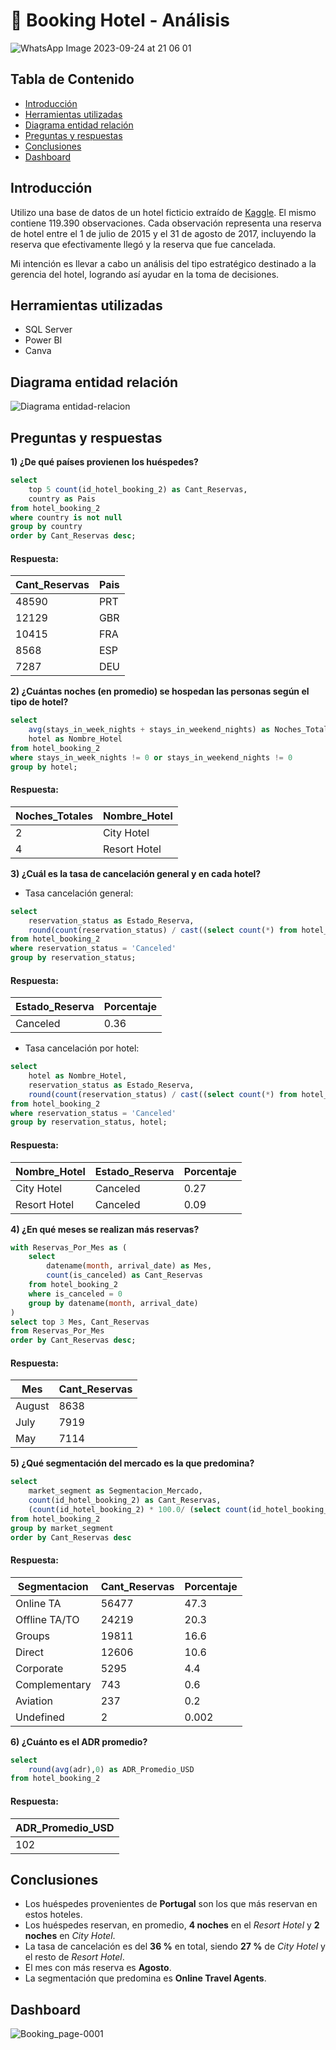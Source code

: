 # 🏨 Booking Hotel - Análisis
![WhatsApp Image 2023-09-24 at 21 06 01](https://github.com/marina-95/Booking-Hotel-Analysis/assets/144913530/9fb57506-3291-4a88-8a8c-dcb1336d4d7a)

## Tabla de Contenido
- [Introducción](#introducción)
- [Herramientas utilizadas](#herramientas-utilizadas)
- [Diagrama entidad relación](#diagrama-entidad-relación)
- [Preguntas y respuestas](#preguntas-y-respuestas)
- [Conclusiones](#conclusiones)
- [Dashboard](#dashboard)

## Introducción
Utilizo una base de datos de un hotel ficticio extraído de [Kaggle](https://www.kaggle.com/datasets/mojtaba142/hotel-booking). 
El mismo contiene 119.390 observaciones. Cada observación representa una reserva de hotel entre el 1 de julio de 2015 y el 31 de agosto de 2017, incluyendo la reserva que efectivamente llegó y la reserva que fue cancelada.

Mi intención es llevar a cabo un análisis del tipo estratégico destinado a la gerencia del hotel, logrando así ayudar en la toma de decisiones. 

## Herramientas utilizadas
- SQL Server
- Power BI
- Canva

## Diagrama entidad relación
![Diagrama entidad-relacion](https://github.com/marina-95/Booking-Hotel-Analysis/assets/144913530/66e2c1fd-1dd9-45ea-be38-fc101d4d08b7)
## Preguntas y respuestas
**1) ¿De qué países provienen los huéspedes?**

````sql
select 
	top 5 count(id_hotel_booking_2) as Cant_Reservas, 
	country as Pais
from hotel_booking_2
where country is not null
group by country
order by Cant_Reservas desc;
````
#### Respuesta:
| Cant_Reservas | Pais   |
| ------------- | ------ |
| 48590         | PRT    |
| 12129         | GBR    |
| 10415         | FRA    |
| 8568          | ESP    |
| 7287          | DEU    |

**2) ¿Cuántas noches (en promedio) se hospedan las personas según el tipo de hotel?**

````sql
select 
	avg(stays_in_week_nights + stays_in_weekend_nights) as Noches_Totales,
	hotel as Nombre_Hotel
from hotel_booking_2
where stays_in_week_nights != 0 or stays_in_weekend_nights != 0
group by hotel;
````
#### Respuesta:
| Noches_Totales | Nombre_Hotel   |
| -------------- | -------------- |
| 2              | City Hotel     |
| 4              | Resort Hotel   |

**3) ¿Cuál es la tasa de cancelación general y en cada hotel?**
- Tasa cancelación general:
````sql
select 
	reservation_status as Estado_Reserva, 
	round(count(reservation_status) / cast((select count(*) from hotel_booking_2) as decimal(8,2)), 2) as Porcentaje
from hotel_booking_2
where reservation_status = 'Canceled'
group by reservation_status;
````
#### Respuesta:
| Estado_Reserva | Porcentaje |
| -------------- | ---------- |
| Canceled       | 0.36       |

- Tasa cancelación por hotel:
````sql
select 
	hotel as Nombre_Hotel, 
	reservation_status as Estado_Reserva, 
	round(count(reservation_status) / cast((select count(*) from hotel_booking_2) as decimal(8,2)), 2) as Porcentaje
from hotel_booking_2
where reservation_status = 'Canceled'
group by reservation_status, hotel;
````
#### Respuesta:
| Nombre_Hotel   | Estado_Reserva | Porcentaje |
| -------------- | -------------- | ---------- |
| City Hotel     | Canceled       | 0.27       |
| Resort Hotel   | Canceled       | 0.09       |

**4) ¿En qué meses se realizan más reservas?**
````sql
with Reservas_Por_Mes as (
    select
        datename(month, arrival_date) as Mes,
        count(is_canceled) as Cant_Reservas
    from hotel_booking_2
    where is_canceled = 0
    group by datename(month, arrival_date)
)
select top 3 Mes, Cant_Reservas
from Reservas_Por_Mes
order by Cant_Reservas desc;
````
#### Respuesta:
| Mes    | Cant_Reservas | 
| ------ | ------------- |
| August | 8638          |
| July   | 7919          | 
| May    | 7114          |

**5) ¿Qué segmentación del mercado es la que predomina?**
````sql
select 
	market_segment as Segmentacion_Mercado, 
	count(id_hotel_booking_2) as Cant_Reservas, 
	(count(id_hotel_booking_2) * 100.0/ (select count(id_hotel_booking_2) from hotel_booking_2)) as Porcentaje
from hotel_booking_2
group by market_segment
order by Cant_Reservas desc
````
#### Respuesta:
| Segmentacion  | Cant_Reservas | Porcentaje |
| ------------- | ------------- |----------- |
| Online TA     | 56477         | 47.3       |
| Offline TA/TO | 24219         | 20.3       |
| Groups        | 19811         | 16.6       |
| Direct        | 12606         | 10.6       |
| Corporate     | 5295          | 4.4        |
| Complementary | 743           | 0.6        |
| Aviation      | 237           | 0.2        |
| Undefined     | 2             | 0.002      |

**6) ¿Cuánto es el ADR promedio?**
````sql
select 
	round(avg(adr),0) as ADR_Promedio_USD
from hotel_booking_2
````
#### Respuesta:
| ADR_Promedio_USD  |
| ----------------- | 
| 102               |

## Conclusiones
- Los huéspedes provenientes de  **Portugal** son los que más reservan en estos hoteles.
- Los huéspedes reservan, en promedio, **4 noches** en el _Resort Hotel_ y **2 noches** en _City Hotel_.
- La tasa de cancelación es del **36 %** en total, siendo **27 %** de _City Hotel_ y el resto de _Resort Hotel_.
- El mes con más reserva es **Agosto**.
- La segmentación que predomina es **Online Travel Agents**.

## Dashboard
![Booking_page-0001](https://github.com/marina-95/Booking-Hotel-Analisis/assets/144913530/d119edb3-1862-4240-9f68-af19ae7252ee)

